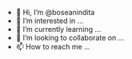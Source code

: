 - 👋 Hi, I’m @boseanindita
- 👀 I’m interested in ...
- 🌱 I’m currently learning ...
- 💞️ I’m looking to collaborate on ...
- 📫 How to reach me ...

<!---
boseanindita/boseanindita is a ✨ special ✨ repository because its `README.md` (this file) appears on your GitHub profile.
You can click the Preview link to take a look at your changes.
--->
